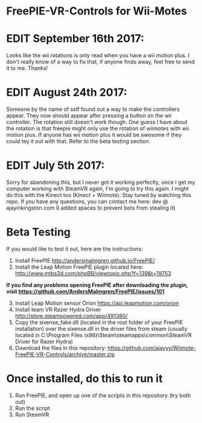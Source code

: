 # FreePIE-VR-Controls for Wii-Motes

# EDIT September 16th 2017:

Looks like the wii rotations is only read when you have a wii motion plus. I don't really know of a way to fix that, if anyone finds away, feel free to send it to me. Thanks!

# EDIT August 24th 2017:

Someone by the name of sstf found out a way to make the controllers appear. They now should appear after pressing a button on the wii controller. The rotation still doesn't work though. One guess I have about the rotation is that freepie might only use the rotation of wiimotes with wii motion plus. If anyone has wii motion plus it would be awesome if they could tey it out with that. Refer to the beta testing section.

# EDIT July 5th 2017:

Sorry for abandoning this, but I never got it working perfectly, once I get my computer working with SteamVR again, I'm going to try this again. I might do this with the Kinect too (Kinect + Wiimote). Stay tuned by watching this repo. If you have any questions, you can contact me here: dev   @   ajayinkingston.com (I added spaces to prevent bots from stealing it)

# Beta Testing
If you would like to test it out, here are the instructions:

1. Install FreePIE http://andersmalmgren.github.io/FreePIE/
2. Install the Leap Motion FreePIE plugin located here: http://www.mtbs3d.com/phpBB/viewtopic.php?f=139&t=19753

<b>If you find any problems opening FreePIE after downloading the plugin, visit https://github.com/AndersMalmgren/FreePIE/issues/101</b>

3. Install Leap Motion sensor Orion https://api.leapmotion.com/orion
4. Install team VR Razer Hydra Driver http://store.steampowered.com/app/491380/
5. Copy the sixense_fake.dll (located in the root folder of your FreePIE installation) over the sixense.dll in the driver files from steam (usually located in C:\Program Files (x86)\Steam\steamapps\common\SteamVR Driver for Razer Hydra)
6. Download the files in this repository: https://github.com/ajayyy/Wiimote-FreePIE-VR-Controls/archive/master.zip

# Once installed, do this to run it
1. Run FreePIE, and open up one of the scripts in this repository (try both out)
2. Run the script
3. Run SteamVR
